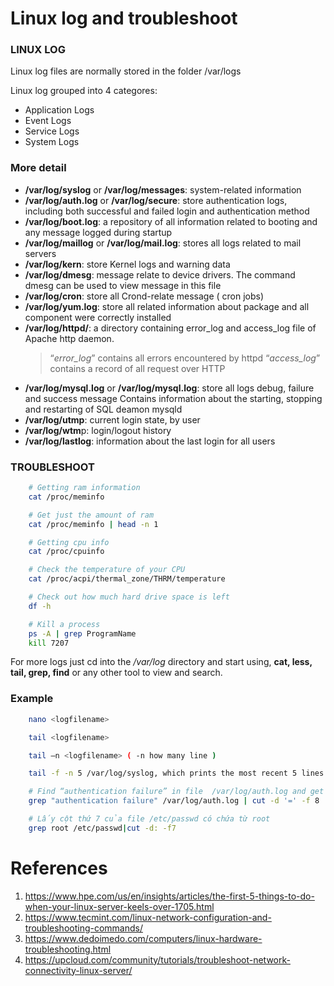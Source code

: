 # Linux log and troubleshoot 
### LINUX LOG

Linux log files are normally stored in the folder /var/logs

Linux log grouped into 4 categores:
-  Application Logs
-  Event Logs
-  Service Logs
-  System Logs
### More detail
- **/var/log/syslog** or **/var/log/messages**: system-related information
- **/var/log/auth.log** or **/var/log/secure**: store authentication logs, including both successful and failed login and authentication method
- **/var/log/boot.log**: a repository of all information related to booting and any message logged during startup
- **/var/log/maillog** or **/var/log/mail.log**: stores all logs related to mail servers
- **/var/log/kern**: store Kernel logs and warning data
- **/var/log/dmesg**: message relate to device drivers. The command dmesg can be used to view message in this file
- **/var/log/cron**: store all Crond-relate message ( cron jobs)
- **/var/log/yum.log**: store all related information about package and all component were correctly installed
- **/var/log/httpd/**: a directory containing error_log and access_log file of Apache http daemon.
    > “*error_log*” contains all errors encountered by httpd
    > “*access_log*” contains a record of all request over HTTP
- **/var/log/mysql.log** or **/var/log/mysql.log**: store all logs debug, failure and success message
Contains information about the starting, stopping and restarting of SQL deamon mysqld
- **/var/log/utmp**: current login state, by user
- **/var/log/wtm**p: login/logout history
- **/var/log/lastlog**: information about the last login for all users

### TROUBLESHOOT

```sh
    # Getting ram information
    cat /proc/meminfo
```
```sh
    # Get just the amount of ram
    cat /proc/meminfo | head -n 1
```
```sh
    # Getting cpu info
    cat /proc/cpuinfo
```
```sh
    # Check the temperature of your CPU
    cat /proc/acpi/thermal_zone/THRM/temperature
```
```sh
    # Check out how much hard drive space is left
    df -h
```
```sh
    # Kill a process
    ps -A | grep ProgramName
    kill 7207
```
For more logs just cd into the */var/log* directory and start using, **cat, less, tail, grep, find** or any other tool to view and search.
### Example

```sh
    nano <logfilename>
```
```sh
    tail <logfilename>
```

```sh
    tail –n <logfilename> ( -n how many line )
```

```sh
    tail -f -n 5 /var/log/syslog, which prints the most recent 5 lines
```
```sh
    # Find “authentication failure” in file  /var/log/auth.log and get value from column 8
    grep "authentication failure" /var/log/auth.log | cut -d '=' -f 8
```
```sh
    # Lấy cột thứ 7 của file /etc/passwd có chứa từ root
    grep root /etc/passwd|cut -d: -f7
```

# References 
1. https://www.hpe.com/us/en/insights/articles/the-first-5-things-to-do-when-your-linux-server-keels-over-1705.html
2. https://www.tecmint.com/linux-network-configuration-and-troubleshooting-commands/
3. https://www.dedoimedo.com/computers/linux-hardware-troubleshooting.html
4. https://upcloud.com/community/tutorials/troubleshoot-network-connectivity-linux-server/